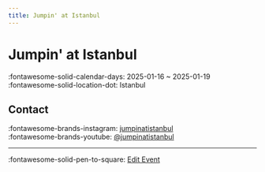 ```yaml
---
title: Jumpin' at Istanbul
---
```


# Jumpin' at Istanbul 

:fontawesome-solid-calendar-days: 2025-01-16 ~ 2025-01-19  
:fontawesome-solid-location-dot: Istanbul  


## Contact

:fontawesome-brands-instagram: [jumpinatistanbul](http://instagram.com/jumpinatistanbul)  
:fontawesome-brands-youtube: [@jumpinatistanbul](https://youtube.com/@jumpinatistanbul)  

---

:fontawesome-solid-pen-to-square: [Edit Event](https://github.com/swingdance/events/issues/new?assignees=&labels=update+event&projects=&template=03-update_entity.yml&title=Update%20Event%3A%202025%2Ftr_TR%20%E2%80%A2%20Jumpin%27%20at%20Istanbul&region=tr_TR&year=2025&id=jumpin-at-istanbul-2025&name=Jumpin%27%20at%20Istanbul&org_id=)
